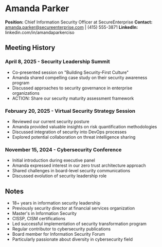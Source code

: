 # Amanda Parker
**Position:** Chief Information Security Officer at SecureEnterprise
**Contact:** amanda.parker@secureenterprise.com | (415) 555-3871
**LinkedIn:** linkedin.com/in/amandaparkerciso

## Meeting History

### April 8, 2025 - Security Leadership Summit
* Co-presented session on "Building Security-First Culture"
* Amanda shared compelling case study on their security awareness program
* Discussed approaches to security governance in enterprise organizations
* ACTION: Share our security maturity assessment framework

### February 20, 2025 - Virtual Security Strategy Session
* Reviewed our current security posture
* Amanda provided valuable insights on risk quantification methodologies
* Discussed integration of security into DevOps processes
* Explored potential collaboration on threat intelligence sharing

### November 15, 2024 - Cybersecurity Conference
* Initial introduction during executive panel
* Amanda expressed interest in our zero trust architecture approach
* Shared challenges in board-level security communications
* Discussed evolution of security leadership role

## Notes
* 18+ years in information security leadership
* Previously security director at financial services organization
* Master's in Information Security
* CISSP, CISM certifications
* Led successful implementation of security transformation program
* Regular contributor to cybersecurity publications
* Board member for Information Security Forum
* Particularly passionate about diversity in cybersecurity field